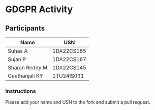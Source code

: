 # GDGPR Activity

## Participants

| Name   | USN        |
|--------|------------|
| Suhas A| 1DA22CS165 |
| Sujan P| 1DA22CS167 |
| Sharan Reddy M| 1DA22CS145|
|Geethanjali KY| 1TU24IS031|

### Instructions
Please add your name and USN to the fork and submit a pull request.

